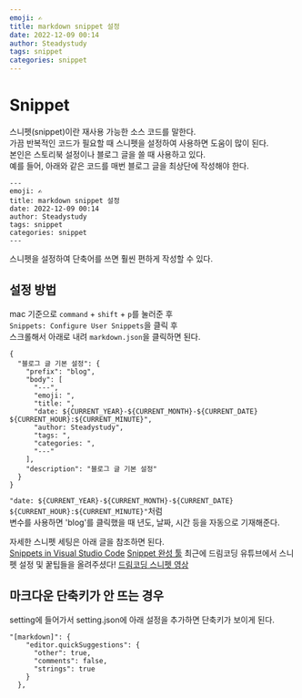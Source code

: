 ```yaml
---
emoji: ✍️
title: markdown snippet 설정
date: 2022-12-09 00:14
author: Steadystudy
tags: snippet
categories: snippet
---
```


# Snippet

스니펫(snippet)이란 재사용 가능한 소스 코드를 말한다.  
가끔 반복적인 코드가 필요할 때 스니펫을 설정하여 사용하면 도움이 많이 된다.  
본인은 스토리북 설정이나 블로그 글을 쓸 때 사용하고 있다.  
예를 들어, 아래와 같은 코드를 매번 블로그 글을 최상단에 작성해야 한다.

```
---
emoji: ✍️
title: markdown snippet 설정
date: 2022-12-09 00:14
author: Steadystudy
tags: snippet
categories: snippet
---
```

스니펫을 설정하여 단축어를 쓰면 훨씬 편하게 작성할 수 있다.

## 설정 방법

mac 기준으로 `command` + `shift` + `p`를 눌러준 후  
`Snippets: Configure User Snippets`을 클릭 후  
스크롤해서 아래로 내려 `markdown.json`을 클릭하면 된다.

```
{
  "블로그 글 기본 설정": {
    "prefix": "blog",
    "body": [
      "---",
      "emoji: ",
      "title: ",
      "date: ${CURRENT_YEAR}-${CURRENT_MONTH}-${CURRENT_DATE} ${CURRENT_HOUR}:${CURRENT_MINUTE}",
      "author: Steadystudy",
      "tags: ",
      "categories: ",
      "---"
    ],
    "description": "블로그 글 기본 설정"
  }
}
```

`"date: ${CURRENT_YEAR}-${CURRENT_MONTH}-${CURRENT_DATE} ${CURRENT_HOUR}:${CURRENT_MINUTE}"`처럼  
변수를 사용하면 'blog'를 클릭했을 때 년도, 날짜, 시간 등을 자동으로 기재해준다.

자세한 스니펫 세팅은 아래 글을 참조하면 된다.  
[Snippets in Visual Studio Code](https://code.visualstudio.com/docs/editor/userdefinedsnippets)
[Snippet 완성 툴](https://snippet-generator.app/)
최근에 드림코딩 유튜브에서 스니펫 설정 및 꿑팁들을 올려주셨다!
[드림코딩 스니펫 영상](https://www.youtube.com/watch?v=umeqCopb96w&ab_channel=%EB%93%9C%EB%A6%BC%EC%BD%94%EB%94%A9)

## 마크다운 단축키가 안 뜨는 경우

setting에 들어가서 setting.json에 아래 설정을 추가하면 단축키가 보이게 된다.

```
"[markdown]": {
    "editor.quickSuggestions": {
      "other": true,
      "comments": false,
      "strings": true
    }
  },
```
